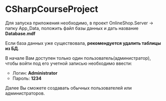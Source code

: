 # CSharpCourseProject

<p>Для запуска приложения необходимо, в проект OnlineShop.Server -> папку App_Data, положить файл базы данных и дать название <b>Database.mdf</b></p>
<p>Если база данных уже существовала, <b>рекомендуется удалить таблицы из БД</b>.</p>
<p>В начале Вам доступен только один пользователь(администратор), чтобы войти под его учетной записью необходимо ввести:</p><ul><li type="circle">Логин: <b>Administrator</b></li><li type="circle">Пароль: <b>1234</b></li></ul>
Далее Вы сможете создавать обычных пользователей или администраторов.
